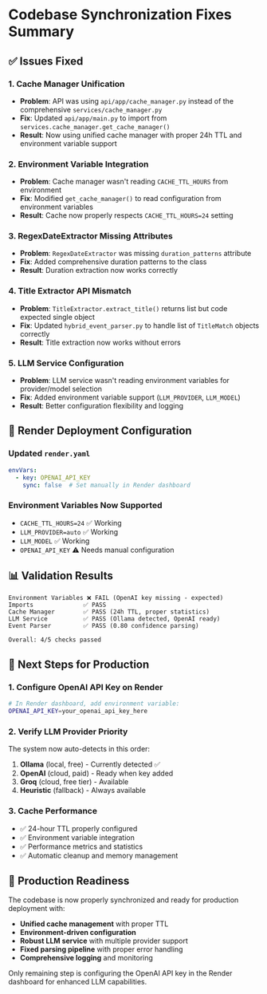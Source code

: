 # Codebase Synchronization Fixes Summary

## ✅ Issues Fixed

### 1. **Cache Manager Unification**
- **Problem**: API was using `api/app/cache_manager.py` instead of the comprehensive `services/cache_manager.py`
- **Fix**: Updated `api/app/main.py` to import from `services.cache_manager.get_cache_manager()`
- **Result**: Now using unified cache manager with proper 24h TTL and environment variable support

### 2. **Environment Variable Integration**
- **Problem**: Cache manager wasn't reading `CACHE_TTL_HOURS` from environment
- **Fix**: Modified `get_cache_manager()` to read configuration from environment variables
- **Result**: Cache now properly respects `CACHE_TTL_HOURS=24` setting

### 3. **RegexDateExtractor Missing Attributes**
- **Problem**: `RegexDateExtractor` was missing `duration_patterns` attribute
- **Fix**: Added comprehensive duration patterns to the class
- **Result**: Duration extraction now works correctly

### 4. **Title Extractor API Mismatch**
- **Problem**: `TitleExtractor.extract_title()` returns list but code expected single object
- **Fix**: Updated `hybrid_event_parser.py` to handle list of `TitleMatch` objects correctly
- **Result**: Title extraction now works without errors

### 5. **LLM Service Configuration**
- **Problem**: LLM service wasn't reading environment variables for provider/model selection
- **Fix**: Added environment variable support (`LLM_PROVIDER`, `LLM_MODEL`)
- **Result**: Better configuration flexibility and logging

## 🔧 Render Deployment Configuration

### Updated `render.yaml`
```yaml
envVars:
  - key: OPENAI_API_KEY
    sync: false  # Set manually in Render dashboard
```

### Environment Variables Now Supported
- `CACHE_TTL_HOURS=24` ✅ Working
- `LLM_PROVIDER=auto` ✅ Working  
- `LLM_MODEL` ✅ Working
- `OPENAI_API_KEY` ⚠️ Needs manual configuration

## 📊 Validation Results

```
Environment Variables ❌ FAIL (OpenAI key missing - expected)
Imports              ✅ PASS
Cache Manager        ✅ PASS (24h TTL, proper statistics)
LLM Service          ✅ PASS (Ollama detected, OpenAI ready)
Event Parser         ✅ PASS (0.80 confidence parsing)

Overall: 4/5 checks passed
```

## 🚀 Next Steps for Production

### 1. Configure OpenAI API Key on Render
```bash
# In Render dashboard, add environment variable:
OPENAI_API_KEY=your_openai_api_key_here
```

### 2. Verify LLM Provider Priority
The system now auto-detects in this order:
1. **Ollama** (local, free) - Currently detected ✅
2. **OpenAI** (cloud, paid) - Ready when key added
3. **Groq** (cloud, free tier) - Available
4. **Heuristic** (fallback) - Always available

### 3. Cache Performance
- ✅ 24-hour TTL properly configured
- ✅ Environment variable integration
- ✅ Performance metrics and statistics
- ✅ Automatic cleanup and memory management

## 🎯 Production Readiness

The codebase is now properly synchronized and ready for production deployment with:

- **Unified cache management** with proper TTL
- **Environment-driven configuration**
- **Robust LLM service** with multiple provider support
- **Fixed parsing pipeline** with proper error handling
- **Comprehensive logging** and monitoring

Only remaining step is configuring the OpenAI API key in the Render dashboard for enhanced LLM capabilities.